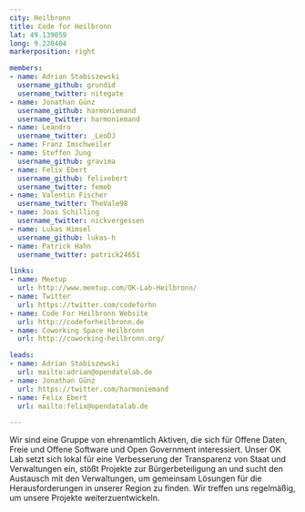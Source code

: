 ```yaml
---
city: Heilbronn
title: Code for Heilbronn
lat: 49.139059
long: 9.220404
markerposition: right

members:
- name: Adrian Stabiszewski
  username_github: grundid
  username_twitter: nitegate
- name: Jonathan Günz
  username_github: harmoniemand
  username_twitter: harmoniemand
- name: Leandro
  username_twitter: _LeoDJ
- name: Franz Imschweiler
- name: Steffen Jung
  username_github: gravima
- name: Felix Ebert
  username_github: felixebert
  username_twitter: femeb
- name: Valentin Fischer
  username_twitter: TheVale98
- name: Joas Schilling
  username_twitter: nickvergessen
- name: Lukas Himsel
  username_github: lukas-h
- name: Patrick Hahn
  username_twitter: patrick24651

links:
- name: Meetup
  url: http://www.meetup.com/OK-Lab-Heilbronn/
- name: Twitter
  url: https://twitter.com/codeforhn
- name: Code For Heilbronn Website
  url: http://codeforheilbronn.de
- name: Coworking Space Heilbronn
  url: http://coworking-heilbronn.org/

leads:
- name: Adrian Stabiszewski
  url: mailto:adrian@opendatalab.de
- name: Jonathan Günz
  url: https://twitter.com/harmoniemand
- name: Felix Ebert
  url: mailto:felix@opendatalab.de

---
```


Wir sind eine Gruppe von ehrenamtlich Aktiven, die sich für Offene Daten, Freie und Offene Software und Open Government interessiert. Unser OK Lab setzt sich lokal für eine Verbesserung der Transparenz von Staat und Verwaltungen ein, stößt Projekte zur Bürgerbeteiligung an und sucht den Austausch mit den Verwaltungen, um gemeinsam Lösungen für die Herausforderungen in unserer Region zu finden. Wir treffen uns regelmäßig, um unsere Projekte weiterzuentwickeln.
